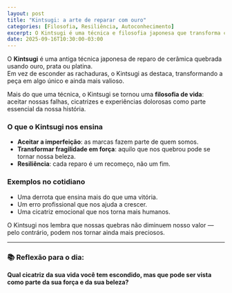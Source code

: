 ```yaml
---
layout: post
title: "Kintsugi: a arte de reparar com ouro"
categories: [Filosofia, Resiliência, Autoconhecimento]
excerpt: O Kintsugi é uma técnica e filosofia japonesa que transforma cicatrizes em beleza, ensinando que as marcas fazem parte da nossa história.
date: 2025-09-16T10:30:00-03:00
---
```


O **Kintsugi** é uma antiga técnica japonesa de reparo de cerâmica quebrada usando ouro, prata ou platina.  
Em vez de esconder as rachaduras, o Kintsugi as destaca, transformando a peça em algo único e ainda mais valioso.

Mais do que uma técnica, o Kintsugi se tornou uma **filosofia de vida**: aceitar nossas falhas, cicatrizes e experiências dolorosas como parte essencial da nossa história.

### O que o Kintsugi nos ensina
- **Aceitar a imperfeição**: as marcas fazem parte de quem somos.  
- **Transformar fragilidade em força**: aquilo que nos quebrou pode se tornar nossa beleza.  
- **Resiliência**: cada reparo é um recomeço, não um fim.  

### Exemplos no cotidiano
- Uma derrota que ensina mais do que uma vitória.  
- Um erro profissional que nos ajuda a crescer.  
- Uma cicatriz emocional que nos torna mais humanos.  

O Kintsugi nos lembra que nossas quebras não diminuem nosso valor — pelo contrário, podem nos tornar ainda mais preciosos.

---

### 📚 Reflexão para o dia:

**Qual cicatriz da sua vida você tem escondido, mas que pode ser vista como parte da sua força e da sua beleza?**
